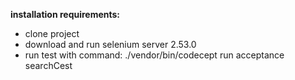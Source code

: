 **installation requirements:**

* clone project
* download and run selenium server 2.53.0
* run test with command: ./vendor/bin/codecept run acceptance searchCest
